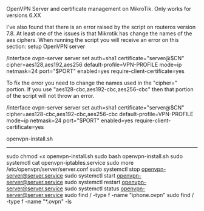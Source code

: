 OpenVPN Server and certificate management on MikroTik. Only works for versions 6.XX




I've also found that there is an error raised by the script on routeros version 7.8. At least one of the issues is that Mikrotik has change the names of the aes ciphers. When running the script you will receive an error on this section:
setup OpenVPN server

/interface ovpn-server server
set auth=sha1 certificate="server@$CN" cipher=aes128,aes192,aes256
default-profile=VPN-PROFILE mode=ip netmask=24 port="$PORT"
enabled=yes require-client-certificate=yes

To fix the error you need to change the names used in the "cipher=" portion. If you use "aes128-cbc,aes192-cbc,aes256-cbc" then that portion of the script will not throw an error.


/interface ovpn-server server set auth=sha1 certificate="server@$CN" cipher=aes128-cbc,aes192-cbc,aes256-cbc default-profile=VPN-PROFILE mode=ip netmask=24 port="$PORT" enabled=yes require-client-certificate=yes



openvpn-install.sh
_________________________________________
sudo chmod +x openvpn-install.sh
sudo bash openvpn-install.sh
sudo systemctl cat openvpn-iptables.service
sudo more /etc/openvpn/server/server.conf
sudo systemctl stop openvpn-server@server.service
sudo systemctl start openvpn-server@server.service
sudo systemctl restart openvpn-server@server.service
sudo systemctl status openvpn-server@server.service
sudo find / -type f -name "iphone.ovpn"
sudo find / -type f -name "*.ovpn" -ls
